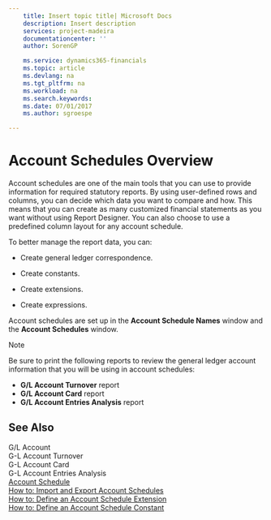 ```yaml
---
    title: Insert topic title| Microsoft Docs
    description: Insert description
    services: project-madeira
    documentationcenter: ''
    author: SorenGP

    ms.service: dynamics365-financials
    ms.topic: article
    ms.devlang: na
    ms.tgt_pltfrm: na
    ms.workload: na
    ms.search.keywords:
    ms.date: 07/01/2017
    ms.author: sgroespe

---
```

# Account Schedules Overview
Account schedules are one of the main tools that you can use to provide information for required statutory reports. By using user-defined rows and columns, you can decide which data you want to compare and how. This means that you can create as many customized financial statements as you want without using Report Designer. You can also choose to use a predefined column layout for any account schedule.  
  
 To better manage the report data, you can:  
  
-   Create general ledger correspondence.  
  
-   Create constants.  
  
-   Create extensions.  
  
-   Create expressions.  
  
 Account schedules are set up in the **Account Schedule Names** window and the **Account Schedules** window.  
  
> [!NOTE]  
>  Be sure to print the following reports to review the general ledger account information that you will be using in account schedules:  
>   
>  -   **G\/L Account Turnover** report  
> -   **G\/L Account Card** report  
> -   **G\/L Account Entries Analysis** report  
  
## See Also  
 G\/L Account   
 G-L Account Turnover   
 G-L Account Card   
 G-L Account Entries Analysis   
 [Account Schedule](../\($%20R_25%20Account%20Schedule%20$\).md)   
 [How to: Import and Export Account Schedules](../how-to-import-and-export-account-schedules.md)   
 [How to: Define an Account Schedule Extension](../how-to-define-an-account-schedule-extension.md)   
 [How to: Define an Account Schedule Constant](../how-to-define-an-account-schedule-constant.md)
